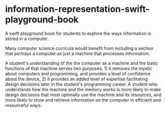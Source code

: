 # information-representation-swift-playground-book
A swift playground book for students to explore the ways information is stored in a computer.

 Many computer science curricula would benefit from including a section that portrays a computer as just a machine that processes information.  
 
 A student's understanding of the the computer as a machine and the basic functions of that machine serves two purposes: 1) it removes the mystic about computers and programming, and provides a level of confidence about the device, 2) it provides an added level of expertise facilitating design decisions later in the student's programming career.  A student who understands how the machine and the memory works is more likely to make design decisions that most optimally use the machine and its resources, and more likely to store and retrieve information on the computer in efficient and resourceful ways.  
 
